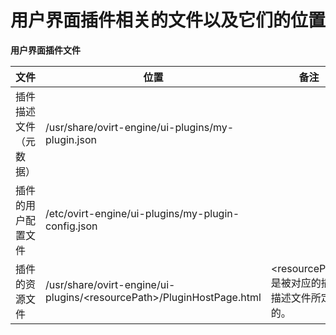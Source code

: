 # 用户界面插件相关的文件以及它们的位置

**用户界面插件文件**

|文件|位置|备注|
|----|----|----|
|插件描述文件（元数据）|/usr/share/ovirt-engine/ui-plugins/my-plugin.json||
|插件的用户配置文件|/etc/ovirt-engine/ui-plugins/my-plugin-config.json||
|插件的资源文件|/usr/share/ovirt-engine/ui-plugins/&lt;resourcePath&gt;/PluginHostPage.html|&lt;resourcePath&gt;是被对应的插件描述文件所定义的。|

